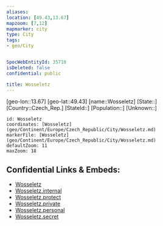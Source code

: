 ```yaml
---
aliases: 
location: [49.43,13.67]
mapzoom: [7,12] 
mapmarker: city 
type: City
tags:
- geo/City


SpocWebEntityId: 35710
isDeleted: false
confidential: public

title: Wosseletz
---
```

[geo-lon::13.67]
[geo-lat::49.43]
[name::Wosseletz]
[State::]
[Country::Czech_Rep.]
[StateId::]
[Population::]
[Unknown::]


```leaflet
id: Wosseletz
coordinates: [Wosseletz](geo/Continent/Europe/Czech_Republic/City/Wosseletz.md)
markerFile: [Wosseletz](geo/Continent/Europe/Czech_Republic/City/Wosseletz.md)
defaultZoom: 11 
maxZoom: 18
```


## Confidential Links & Embeds: 
- [Wosseletz](../../../../../../_public/geo/Continent/Europe/Czech_Republic/City/Wosseletz.md) 
- [Wosseletz.internal](../../../../../../_internal/geo/Continent/Europe/Czech_Republic/City/Wosseletz.internal.md) 
- [Wosseletz.protect](../../../../../../_protect/geo/Continent/Europe/Czech_Republic/City/Wosseletz.protect.md) 
- [Wosseletz.private](../../../../../../_private/geo/Continent/Europe/Czech_Republic/City/Wosseletz.private.md) 
- [Wosseletz.personal](../../../../../../_personal/geo/Continent/Europe/Czech_Republic/City/Wosseletz.personal.md) 
- [Wosseletz.secret](../../../../../../_secret/geo/Continent/Europe/Czech_Republic/City/Wosseletz.secret.md) 
